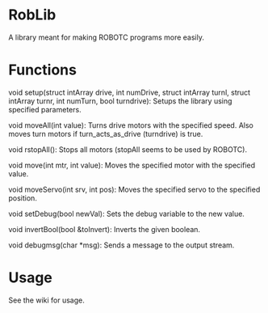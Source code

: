 RobLib
======

A library meant for making ROBOTC programs more easily.

Functions
====
void setup(struct intArray drive, int numDrive, struct intArray turnl, struct intArray turnr, int numTurn, bool turndrive):
Setups the library using specified parameters.

void moveAll(int value):
Turns drive motors with the specified speed. Also moves turn motors if turn_acts_as_drive (turndrive) is true.

void rstopAll():
Stops all motors (stopAll seems to be used by ROBOTC).

void move(int mtr, int value):
Moves the specified motor with the specified value.

void moveServo(int srv, int pos):
Moves the specified servo to the specified position.

void setDebug(bool newVal):
Sets the debug variable to the new value.

void invertBool(bool &toInvert):
Inverts the given boolean.

void debugmsg(char *msg):
Sends a message to the output stream.

Usage
====
See the wiki for usage.

